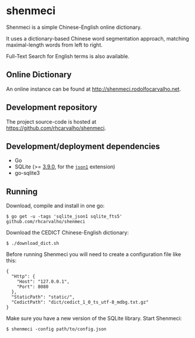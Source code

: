 shenmeci
========

Shenmeci is a simple Chinese-English online dictionary.

It uses a dictionary-based Chinese word segmentation approach, matching maximal-length words from left to right.

Full-Text Search for English terms is also available.


Online Dictionary
-----------------

An online instance can be found at http://shenmeci.rodolfocarvalho.net.


Development repository
----------------------

The project source-code is hosted at https://github.com/rhcarvalho/shenmeci.


Development/deployment dependencies
-----------------------------------

* Go
* SQLite (>= [3.9.0][sqlite-390], for the [`json1`][sqlite-json1] extension)
* go-sqlite3

[sqlite-390]: https://www.sqlite.org/releaselog/3_9_0.html
[sqlite-json1]: https://www.sqlite.org/json1.html

Running
-------

Download, compile and install in one go:

    $ go get -u -tags 'sqlite_json1 sqlite_fts5' github.com/rhcarvalho/shenmeci

Download the CEDICT Chinese-English dictionary:

    $ ./download_dict.sh

Before running Shenmeci you will need to create a configuration file like this:

    {
      "Http": {
        "Host": "127.0.0.1",
        "Port": 8080
      },
      "StaticPath": "static/",
      "CedictPath": "dict/cedict_1_0_ts_utf-8_mdbg.txt.gz"
    }

Make sure you have a new version of the SQLite library.
Start Shenmeci:

    $ shenmeci -config path/to/config.json
